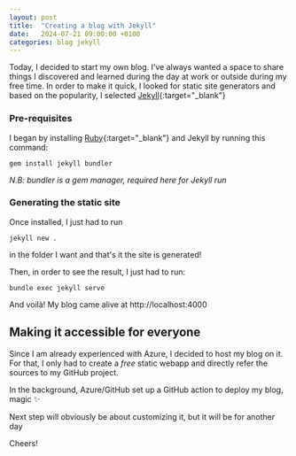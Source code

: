 ```yaml
---
layout: post
title:  "Creating a blog with Jekyll"
date:   2024-07-21 09:00:00 +0100
categories: blog jekyll
---
```


Today, I decided to start my own blog. I’ve always wanted a space to share things I discovered and learned during the day at work or outside during my free time.
In order to make it quick, I looked for static site generators and based on the popularity, I selected [Jekyll](https://jekyllrb.com/){:target="_blank"}

### Pre-requisites

I began by installing [Ruby](https://rubyinstaller.org/){:target="_blank"} and Jekyll by running this command:
```shell
gem install jekyll bundler
```
*N.B: bundler is a gem manager, required here for Jekyll run*

### Generating the static site
Once installed, I just had to run
```shell
jekyll new .
```
in the folder I want and that's it the site is generated!

Then, in order to see the result, I just had to run:
```shell
bundle exec jekyll serve
```
And voilà! My blog came alive at http://localhost:4000

## Making it accessible for everyone

Since I am already experienced with Azure, I decided to host my blog on it. For that, I only had to create a *free* static webapp and directly refer the sources to my GitHub project.

In the background, Azure/GitHub set up a GitHub action to deploy my blog, magic ✨

Next step will obviously be about customizing it, but it will be for another day

Cheers!